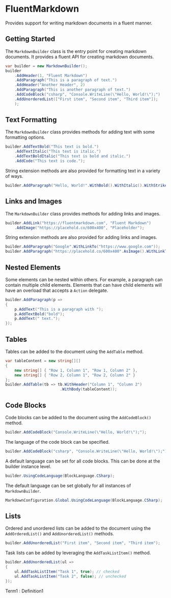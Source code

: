 ﻿# FluentMarkdown
Provides support for writing markdown documents in a fluent manner.

## Getting Started
The `MarkdownBuilder` class is the entry point for creating markdown documents. It provides a fluent API for creating markdown documents.
```csharp
var builder = new MarkdownBuilder();
builder
    .AddHeader(1, "Fluent Markdown")
    .AddParagraph("This is a paragraph of text.")
    .AddHeader("Another Header", 2)
    .AddParagraph("This is another paragraph of text.")
    .AddCodeBlock("csharp", "Console.WriteLine(\"Hello, World!\");")
    .AddUnorderedList(["First item", "Second item", "Third item"]);
    );
```

## Text Formatting
The `MarkdownBuilder` class provides methods for adding text with some formatting options.
```csharp
builder.AddTextBold("This text is bold.")
    .AddTextItalic("This text is italic.")
    .AddTextBoldItalic("This text is bold and italic.")
    .AddCode("This text is code.");
```

String extension methods are also provided for formatting text in a variety of ways.
```csharp
builder.AddParagraph("Hello, World!".WithBold().WithItalic().WithStrikethrough());
```

## Links and Images
The `MarkdownBuilder` class provides methods for adding links and images.
```csharp
builder.AddLink("https://fluentmarkdown.com", "Fluent Markdown")
    .AddImage("https://placehold.co/600x400", "Placeholder");
```

String extension methods are also provided for adding links and images.
```csharp
builder.AddParagraph("Google".WithLinkTo("https://www.google.com"));
builder.AddParagraph("https://placehold.co/600x400".AsImage().WithLinkTo("https://fluentmarkdown.com"));
```

## Nested Elements
Some elements can be nested within others. For example, a paragraph can contain multiple child elements.  Elements that can have child elements will have an overload that accepts a `Action` delegate.
```csharp
builder.AddParagraph(p =>
{
    p.AddText("This is a paragraph with ");
    p.AddTextBold("bold");
    p.AddText(" text.");
});
```

## Tables
Tables can be added to the document using the `AddTable` method.
```csharp
var tableContent = new string[][]
{
    new string[] { "Row 1, Column 1", "Row 1, Column 2" },
    new string[] { "Row 2, Column 1", "Row 2, Column 2" }
};
builder.AddTable(tb => tb.WithHeader("Column 1", "Column 2")
                        .WithBody(tableContent));
```

## Code Blocks
Code blocks can be added to the document using the `AddCodeBlock()` method.
```csharp
builder.AddCodeBlock("Console.WriteLine(\"Hello, World!\");");
```

The language of the code block can be specified.
```csharp
builder.AddCodeBlock("csharp", "Console.WriteLine(\"Hello, World!\");");
```

A default language can be set for all code blocks.  This can be done at the builder instance level.
```csharp
builder.UsingCodeLanguage(BlockLanguage.CSharp);
```

The default language can be set globally for all instances of `MarkdownBuilder`.
```csharp
MarkdownConfiguration.Global.UsingCodeLanguage(BlockLanguage.CSharp);
```

## Lists
Ordered and unordered lists can be added to the document using the `AddOrderedList()` and `AddUnorderedList()` methods.
```csharp
builder.AddUnorderedList("First item", "Second item", "Third item");
```

Task lists can be added by leveraging the `AddTaskListItem()` method.
```csharp
builder.AddUnorderedList(ul =>
{
    ul.AddTaskListItem("Task 1", true); // checked
    ul.AddTaskListItem("Task 2", false); // unchecked
});
```

Term1
: Definition1

